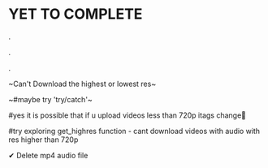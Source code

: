 # YET TO COMPLETE

.

.

.

~Can't Download the highest or lowest res~

~#maybe try 'try/catch'~

#yes it is possible that if u upload videos less than 720p itags change🤔

#try exploring get_highres function - cant download videos with audio with res higher than 720p

✔ Delete mp4 audio file

